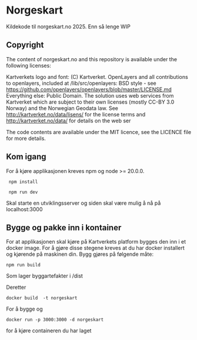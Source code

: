 # Norgeskart

Kildekode til norgeskart.no 2025. Enn så lenge WIP

## Copyright

The content of norgeskart.no and this repository is available under the following licenses:

Kartverkets logo and font: (C) Kartverket. OpenLayers and all contributions to openlayers, included at /lib/src/openlayers: BSD style - see https://github.com/openlayers/openlayers/blob/master/LICENSE.md Everything else: Public Domain. The solution uses web services from Kartverket which are subject to their own licenses (mostly CC-BY 3.0 Norway) and the Norwegian Geodata law. See http://kartverket.no/data/lisens/ for the license terms and http://kartverket.no/data/ for details on the web ser

The code contents are available under the MIT licence, see the LICENCE file for more details.

## Kom igang

For å kjøre applikasjonen kreves npm og node >= 20.0.0.

` npm install`

` npm run dev`

Skal starte en utviklingsserver og siden skal være mulig å nå på localhost:3000

## Bygge og pakke inn i kontainer

For at applikasjonen skal kjøre på Kartverkets platform bygges den inn i et docker image. For å gjøre disse stegene kreves at du har docker installert og kjørende på maskinen din. Bygg gjøres på følgende måte:

`npm run build `

Som lager byggartefakter i /dist

Deretter

`docker build  -t norgeskart`

For å bygge og

`docker run -p 3000:3000 -d norgeskart`

for å kjøre containeren du har laget
